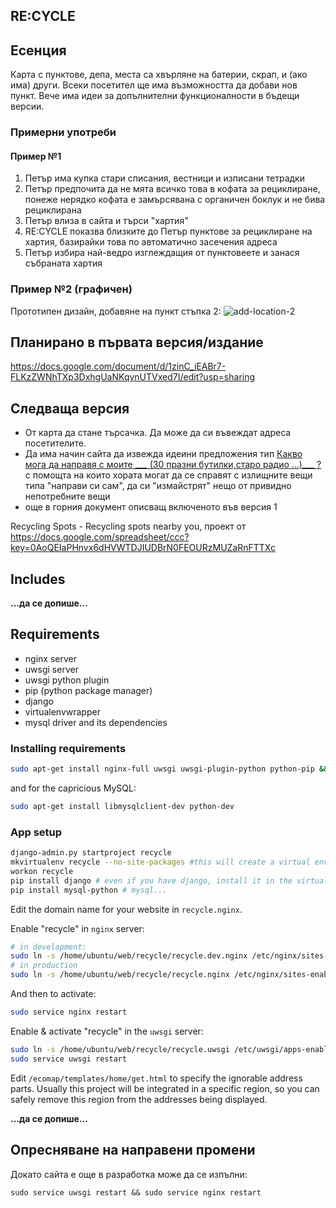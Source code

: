 ## RE:CYCLE

## Есенция
Карта с пунктове, депа, места са хвърляне на батерии, скрап, и (ако има) други. Всеки посетител ще има възможността да добави нов пункт. Вече има идеи за допълнителни функционалности в бъдещи версии.

### Примерни употреби

#### Пример №1
1. Петър има купка стари списания, вестници и изписани тетрадки
1. Петър предпочита да не мята всичко това в кофата за рециклиране, понеже нерядко кофата е замърсявана с органичен боклук и не бива рециклирана
1. Петър влиза в сайта и търси "хартия" 
1. RE:CYCLE показва близките до Петър пунктове за рециклиране на хартия, базирайки това по автоматично засечения адреса 
1. Петър избира най-ведро изглеждащия от пунктовеете и занася събраната хартия

### Пример №2 (графичен)
Прототипен дизайн, добавяне на пункт стъпка 2:
![add-location-2](https://f.cloud.github.com/assets/4492376/563904/24a22988-c524-11e2-89f3-9e787c60ce43.jpg)

## Планирано в първата версия/издание
https://docs.google.com/document/d/1zinC_iEABr7-FLKzZWNhTXp3DxhgUaNKqynUTVxed7I/edit?usp=sharing

## Следваща версия
 - От карта да стане търсачка. Да може да си въвеждат адреса посетителите.
 - Да има начин сайта да извежда идеини предложения тип [Какво мога да направя с моите ___ (30 празни бутилки,старо радио ...)___ ?](https://github.com/obshtestvo/what-should-i-do) с помощта на които хората могат да се справят с излищните вещи типа "направи си сам", да си "измайстрят" нещо от привидно непотребните вещи
 - още в горния документ описващ включеното във версия 1

Recycling Spots - Recycling spots nearby you, проект от https://docs.google.com/spreadsheet/ccc?key=0AoQEIaPHnvx6dHVWTDJIUDBrN0FEOURzMUZaRnFTTXc

## Includes
**...да се допише...**

## Requirements
 - nginx server
 - uwsgi server
 - uwsgi python plugin
 - pip (python package manager)
 - django
 - virtualenvwrapper
 - mysql driver and its dependencies

### Installing requirements

```sh
sudo apt-get install nginx-full uwsgi uwsgi-plugin-python python-pip && sudo pip install django virtualenvwrapper
```
and for the capricious MySQL:

```sh
sudo apt-get install libmysqlclient-dev python-dev
```

### App setup

```sh
django-admin.py startproject recycle
mkvirtualenv recycle --no-site-packages #this will create a virtual environment at ~/.virtualenvs/recycle
workon recycle
pip install django # even if you have django, install it in the virtual env
pip install mysql-python # mysql...
```

Edit the domain name for your website in `recycle.nginx`.

Enable "recycle" in `nginx` server:
```sh
# in development:
sudo ln -s /home/ubuntu/web/recycle/recycle.dev.nginx /etc/nginx/sites-enabled/
# in production
sudo ln -s /home/ubuntu/web/recycle/recycle.nginx /etc/nginx/sites-enabled/
```

And then to activate:
```sh
sudo service nginx restart
```

Enable & activate "recycle" in the `uwsgi` server:
```sh
sudo ln -s /home/ubuntu/web/recycle/recycle.uwsgi /etc/uwsgi/apps-enabled/recycle.ini
sudo service uwsgi restart
```

Edit `/ecomap/templates/home/get.html` to specify the ignorable address parts. Usually this project will be integrated in a specific region, so you can safely remove this region from the addresses being displayed.

**...да се допише...**

## Опресняване на направени промени

Докато сайта е още в разработка може да се изпълни:

```
sudo service uwsgi restart && sudo service nginx restart
```
